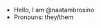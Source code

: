 - Hello, I am @naatambrosino
- Pronouns: they/them
<!---
naatambrosino/naatambrosino is a ✨ special ✨ repository because its `README.md` (this file) appears on your GitHub profile.
You can click the Preview link to take a look at your changes.
--->
